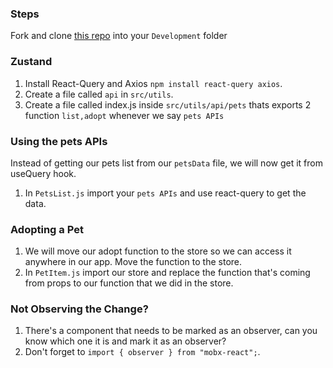 ### Steps

Fork and clone [this repo](https://github.com/JoinCODED/REACT-SP-Pets-Zustand) into your `Development` folder

### Zustand

1. Install React-Query and Axios `npm install react-query axios`.
2. Create a file called `api` in `src/utils`.
3. Create a file called index.js inside `src/utils/api/pets` thats exports 2  function `list,adopt` whenever we say `pets APIs`

### Using the pets APIs
Instead of getting our pets list from our `petsData` file, we will now get it from useQuery hook.

1. In `PetsList.js` import your `pets APIs` and use react-query to get the data.

### Adopting a Pet

1. We will move our adopt function to the store so we can access it anywhere in our app. Move the function to the store.
2. In `PetItem.js` import our store and replace the function that's coming from props to our function that we did in the store.

### Not Observing the Change?

1. There's a component that needs to be marked as an observer, can you know which one it is and mark it as an observer?
2. Don't forget to `import { observer } from "mobx-react";`.
